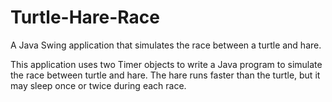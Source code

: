 # Turtle-Hare-Race
A Java Swing application that simulates the race between a turtle and hare.

This application uses two Timer objects to write a Java program to simulate the race between turtle and hare. The hare runs faster than the turtle, but it may sleep once or twice during each race.
